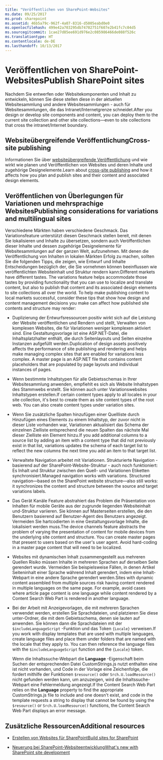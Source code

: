 ```yaml
---
title: "Veröffentlichen von SharePoint-Websites"
ms.date: 09/25/2017
ms.prod: sharepoint
ms.assetid: 46b5a79c-962f-4a07-8316-d5005eabd0e0
ms.openlocfilehash: 499e42a703295db74702751f607e2b41fc7c04d5
ms.sourcegitcommit: 1cae27d85ee691d976e2c085986466de088f526c
ms.translationtype: HT
ms.contentlocale: de-DE
ms.lasthandoff: 10/13/2017
---
```

# <a name="publish-sharepoint-sites"></a><span data-ttu-id="4e7f3-102">Veröffentlichen von SharePoint-Websites</span><span class="sxs-lookup"><span data-stu-id="4e7f3-102">Publish SharePoint sites</span></span>

<span data-ttu-id="4e7f3-103">Nachdem Sie entwerfen oder Websitekomponenten und Inhalt zu entwickeln, können Sie diese stellen diese in der aktuellen Websitesammlung und andere Websitesammlungen - auch für Websitesammlungen, die das Intranet/Internetgrenze schneidet.</span><span class="sxs-lookup"><span data-stu-id="4e7f3-103">After you design or develop site components and content, you can deploy them to the current site collection and other site collections—even to site collections that cross the intranet/Internet boundary.</span></span>
  
    
    


## <a name="cross-site-publishing"></a><span data-ttu-id="4e7f3-104">Websiteübergreifende Veröffentlichung</span><span class="sxs-lookup"><span data-stu-id="4e7f3-104">Cross-site publishing</span></span>

<span data-ttu-id="4e7f3-105">Informationen Sie über  [websiteübergreifende Veröffentlichung](cross-site-publishing-in-sharepoint.md) und wie wirkt wie planen und Veröffentlichen von Websites und deren Inhalte und zugehörige Designelemente.</span><span class="sxs-lookup"><span data-stu-id="4e7f3-105">Learn about  [cross-site publishing](cross-site-publishing-in-sharepoint.md) and how it affects how you plan and publish sites and their content and associated design elements.</span></span>
  
    
    

## <a name="publishing-considerations-for-variations-and-multilingual-sites"></a><span data-ttu-id="4e7f3-106">Veröffentlichen von Überlegungen für Variationen und mehrsprachige Websites</span><span class="sxs-lookup"><span data-stu-id="4e7f3-106">Publishing considerations for variations and multilingual sites</span></span>

<span data-ttu-id="4e7f3-p101">Verschiedene Märkten haben verschiedene Geschmack. Das Variationsfeature unterstützt diesen Geschmack stellen bereit, mit denen Sie lokalisieren und Inhalte zu übersetzen, sondern auch Veröffentlichen dieser Inhalte und dessen zugehörige Designelemente für Websitesammlungen auf der ganzen Welt, aufzunehmen. Mit denen die Veröffentlichung von Inhalten in lokalen Märkten Erfolg zu machen, sollten Sie die folgenden Tipps, die zeigen, wie Entwurf und Inhalte Entscheidungen bezüglich der, die Sie vornehmen können beeinflussen wie veröffentlichten Websiteinhalt und Struktur rendern kann:</span><span class="sxs-lookup"><span data-stu-id="4e7f3-p101">Different markets have different tastes. The variations feature helps accommodate those tastes by providing functionality that you can use to localize and translate content, but also to publish that content and its associated design elements to site collections all over the world. To help make publishing content to local markets successful, consider these tips that show how design and content management decisions you make can affect how published site contents and structure may render:</span></span>
  
    
    

- <span data-ttu-id="4e7f3-p102">Duplizierung der Entwurfsressourcen positiv wirkt sich auf die Leistung der Website veröffentlichen und Rendern und stellt, Verwalten von komplexen Websites, die für Variationen weniger komplexen aktiviert sind. Eine Gestaltungsvorlage ist eine ASP.NET-Datei, die Inhaltsplatzhalter enthält, die durch Seitenlayouts und Seiten einzelne Instanzen aufgefüllt werden.</span><span class="sxs-lookup"><span data-stu-id="4e7f3-p102">Duplication of design assets positively affects the performance of site publishing and rendering and helps make managing complex sites that are enabled for variations less complex. A master page is an ASP.NET file that contains content placeholders that are populated by page layouts and individual instances of pages.</span></span> 
    
  
- <span data-ttu-id="4e7f3-p103">Wenn bestimmte Inhaltstypen für alle Gebietsschemas in Ihrer Websitesammlung anwenden, empfiehlt es sich als Website Inhaltstypen des Stammwebs erstellt. Sie können auch unter Variationswebsites Inhaltstypen erstellen.</span><span class="sxs-lookup"><span data-stu-id="4e7f3-p103">If certain content types apply to all locales in your site collection, it's best to create them as site content types of the root web. You can also create content types under variation sites.</span></span> 
    
  
- <span data-ttu-id="4e7f3-114">Wenn Sie zusätzliche Spalten hinzufügen einer Quellliste durch Hinzufügen eines Elements zu einem Inhaltstyp, der zuvor nicht in dieser Liste vorhanden war, Variationen aktualisiert das Schema der einzelnen Zielliste entsprechend die neuen Spalten das nächste Mal dieser Zielliste ein Element hinzu.</span><span class="sxs-lookup"><span data-stu-id="4e7f3-114">If you add additional columns to a source list by adding an item with a content type that did not previously exist in that list, variations updates the schema of each target list to reflect the new columns the next time you add an item to that target list.</span></span> 
    
  
- <span data-ttu-id="4e7f3-p104">Verwaltete Navigation arbeitet mit Variationen. Strukturierte Navigation - basierend auf der SharePoint-Website-Struktur - auch noch funktioniert: Es Inhalt und Struktur zwischen den Quell- und Variationen Etiketten synchronisiert.</span><span class="sxs-lookup"><span data-stu-id="4e7f3-p104">Managed navigation works with variations. Structured navigation—based on the SharePoint website structure—also still works: it synchronizes the content and structure between the source and target variations labels.</span></span> 
    
  
- <span data-ttu-id="4e7f3-p105">Das Gerät Kanäle Feature abstrahiert das Problem die Präsentation von Inhalten für mobile Geräte aus der zugrunde liegenden Websiteinhalt und-Struktur variieren. Sie können auf Masterseiten erstellen, die den Benutzern basierend auf Benutzer-Agent des Benutzers angezeigt. Vermeiden Sie hartcodierten in eine Gestaltungsvorlage Inhalte, die lokalisiert werden muss.</span><span class="sxs-lookup"><span data-stu-id="4e7f3-p105">The device channels feature abstracts the problem of varying the presentation of content for mobile devices from the underlying site content and structure. You can create master pages that present to users based on the user's user agent. Avoid hard-coding in a master page content that will need to be localized.</span></span>
    
  
- <span data-ttu-id="4e7f3-p106">Websites mit dynamischen Inhalt zusammengestellt aus mehreren Quellen Risiko müssen Inhalte in mehreren Sprachen auf derselben Seite gerendert wurde. Vermeiden Sie beispielsweise Fällen, in denen Artikel Seiteninhalt einer Sprache während Inhalt gerendert, indem eine Inhalt-Webpart in eine andere Sprache gerendert werden.</span><span class="sxs-lookup"><span data-stu-id="4e7f3-p106">Sites with dynamic content assembled from multiple sources risk having content rendered in multiple languages on the same page. For example, avoid cases where article page content is one language while content rendered by a Content Search Web Part is rendered in another language.</span></span> 
    
  
- <span data-ttu-id="4e7f3-p107">Bei der Arbeit mit Anzeigevorlagen, die mit mehreren Sprachen verwendet werden, erstellen Sie Sprachdateien, und platzieren Sie diese unter-Ordner, die mit dem Gebietsschema, denen sie lauten auf anwenden. Sie können dann die Sprachdateien mit der  `$includeLanguageScript` -Funktion und das Token `{Locale}` verweisen.</span><span class="sxs-lookup"><span data-stu-id="4e7f3-p107">If you work with display templates that are used with multiple languages, create language files and place them under folders that are named with the locale that they apply to. You can then reference the language files with the  `$includeLanguageScript` function and the `{Locale}` token.</span></span>
    
    <span data-ttu-id="4e7f3-124">Wenn die Inhaltssuche-Webpart die **Language** -Eigenschaft beim Suchen der entsprechenden Datei CustomStrings.js nutzt enthalten eine ist nicht vorhanden, und Code in der Vorlage eine Zeichenfolge, die fordert mithilfe der Funktionen `$resource()` oder `Srch.U.loadResource()` nicht gefunden werden kann, um anzuzeigen, wird die Inhaltssuche-Webpart eine Fehlermeldung angezeigt.</span><span class="sxs-lookup"><span data-stu-id="4e7f3-124">If the Content Search Web Part relies on the **Language** property to find the appropriate CustomStrings.js file to include and one doesn't exist, and code in the template requests a string to display that cannot be found by using the `$resource()` or `Srch.U.loadResource()` functions, the Content Search Web Part displays an error message.</span></span>
    
  

## <a name="additional-resources"></a><span data-ttu-id="4e7f3-125">Zusätzliche Ressourcen</span><span class="sxs-lookup"><span data-stu-id="4e7f3-125">Additional resources</span></span>
<span data-ttu-id="4e7f3-126"><a name="bk_addresources"> </a></span><span class="sxs-lookup"><span data-stu-id="4e7f3-126"></span></span>


-  [<span data-ttu-id="4e7f3-127">Erstellen von Websites für SharePoint</span><span class="sxs-lookup"><span data-stu-id="4e7f3-127">Build sites for SharePoint</span></span>](build-sites-for-sharepoint.md)
    
  
-  [<span data-ttu-id="4e7f3-128">Neuerung bei SharePoint-Websiteentwicklung</span><span class="sxs-lookup"><span data-stu-id="4e7f3-128">What's new with SharePoint site development</span></span>](what-s-new-with-sharepoint-site-development.md)
    
  

